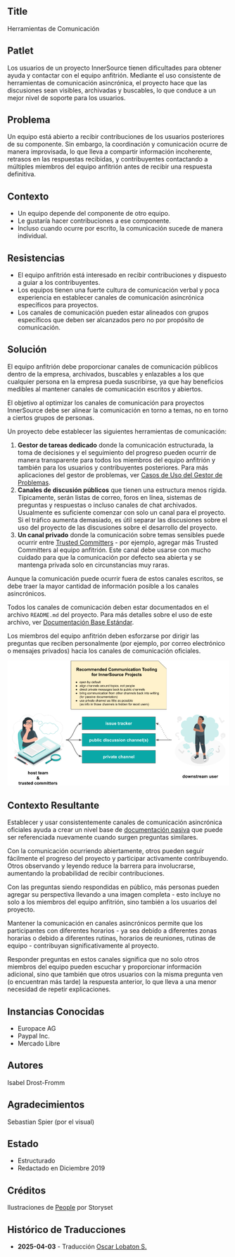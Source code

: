 ## Title

Herramientas de Comunicación

## Patlet

Los usuarios de un proyecto InnerSource tienen dificultades para obtener ayuda y contactar con el equipo anfitrión. Mediante el uso consistente de herramientas de comunicación asincrónica, el proyecto hace que las discusiones sean visibles, archivadas y buscables, lo que conduce a un mejor nivel de soporte para los usuarios.

## Problema

Un equipo está abierto a recibir contribuciones de los usuarios posteriores de su componente. Sin embargo, la coordinación y comunicación ocurre de manera improvisada, lo que lleva a compartir información incoherente, retrasos en las respuestas recibidas, y contribuyentes contactando a múltiples miembros del equipo anfitrión antes de recibir una respuesta definitiva.

## Contexto

- Un equipo depende del componente de otro equipo.
- Le gustaría hacer contribuciones a ese componente.
- Incluso cuando ocurre por escrito, la comunicación sucede de manera individual.

## Resistencias

- El equipo anfitrión está interesado en recibir contribuciones y dispuesto a guiar a los contribuyentes.
- Los equipos tienen una fuerte cultura de comunicación verbal y poca experiencia en establecer canales de comunicación asincrónica específicos para proyectos.
- Los canales de comunicación pueden estar alineados con grupos específicos que deben ser alcanzados pero no por propósito de comunicación.

## Solución

El equipo anfitrión debe proporcionar canales de comunicación públicos dentro de la empresa, archivados, buscables y enlazables a los que cualquier persona en la empresa pueda suscribirse, ya que hay beneficios medibles al mantener canales de comunicación escritos y abiertos.

El objetivo al optimizar los canales de comunicación para proyectos InnerSource debe ser alinear la comunicación en torno a temas, no en torno a ciertos grupos de personas.

Un proyecto debe establecer las siguientes herramientas de comunicación:

1. **Gestor de tareas dedicado** donde la comunicación estructurada, la toma de decisiones y el seguimiento del progreso pueden ocurrir de manera transparente para todos los miembros del equipo anfitrión y también para los usuarios y contribuyentes posteriores. Para más aplicaciones del gestor de problemas, ver [Casos de Uso del Gestor de Problemas](./issue-tracker.md).
2. **Canales de discusión públicos** que tienen una estructura menos rígida. Típicamente, serán listas de correo, foros en línea, sistemas de preguntas y respuestas o incluso canales de chat archivados. Usualmente es suficiente comenzar con solo un canal para el proyecto. Si el tráfico aumenta demasiado, es útil separar las discusiones sobre el uso del proyecto de las discusiones sobre el desarrollo del proyecto.
3. **Un canal privado** donde la comunicación sobre temas sensibles puede ocurrir entre [Trusted Committers](./trusted-committer.md) - por ejemplo, agregar más Trusted Committers al equipo anfitrión. Este canal debe usarse con mucho cuidado para que la comunicación por defecto sea abierta y se mantenga privada solo en circunstancias muy raras.

Aunque la comunicación puede ocurrir fuera de estos canales escritos, se debe traer la mayor cantidad de información posible a los canales asincrónicos.

Todos los canales de comunicación deben estar documentados en el archivo `README.md` del proyecto. Para más detalles sobre el uso de este archivo, ver [Documentación Base Estándar](./base-documentation.md).

Los miembros del equipo anfitrión deben esforzarse por dirigir las preguntas que reciben personalmente (por ejemplo, por correo electrónico o mensajes privados) hacia los canales de comunicación oficiales.

![Herramientas de Comunicación Recomendadas para un Proyecto InnerSource](../../../assets/img/communication-tooling/communication-tooling.png)

## Contexto Resultante

Establecer y usar consistentemente canales de comunicación asincrónica oficiales ayuda a crear un nivel base de [documentación pasiva](https://www.oreilly.com/library/view/understanding-the-innersource/9781491986899/ch04.html) que puede ser referenciada nuevamente cuando surgen preguntas similares.

Con la comunicación ocurriendo abiertamente, otros pueden seguir fácilmente el progreso del proyecto y participar activamente contribuyendo. Otros observando y leyendo reduce la barrera para involucrarse, aumentando la probabilidad de recibir contribuciones.

Con las preguntas siendo respondidas en público, más personas pueden agregar su perspectiva llevando a una imagen completa - esto incluye no solo a los miembros del equipo anfitrión, sino también a los usuarios del proyecto.

Mantener la comunicación en canales asincrónicos permite que los participantes con diferentes horarios - ya sea debido a diferentes zonas horarias o debido a diferentes rutinas, horarios de reuniones, rutinas de equipo - contribuyan significativamente al proyecto.

Responder preguntas en estos canales significa que no solo otros miembros del equipo pueden escuchar y proporcionar información adicional, sino que también que otros usuarios con la misma pregunta ven (o encuentran más tarde) la respuesta anterior, lo que lleva a una menor necesidad de repetir explicaciones.

## Instancias Conocidas

* Europace AG
* Paypal Inc.
* Mercado Libre

## Autores

Isabel Drost-Fromm

## Agradecimientos

Sebastian Spier (por el visual)

## Estado

* Estructurado
* Redactado en Diciembre 2019

## Créditos

Ilustraciones de [People](https://storyset.com/people) por Storyset

## Histórico de Traducciones

- **2025-04-03** - Traducción [Oscar Lobaton S.](https://github.com/ovas04)
